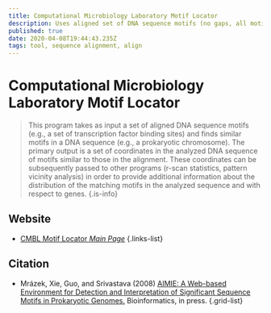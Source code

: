 ```yaml
---
title: Computational Microbiology Laboratory Motif Locator
description: Uses aligned set of DNA sequence motifs (no gaps, all motifs of the same length) and finds similar motifs in the analyzed sequence. Uses position specific score matrix (PSSM) representation of the motif.
published: true
date: 2020-04-08T19:44:43.235Z
tags: tool, sequence alignment, align
---
```


# Computational Microbiology Laboratory Motif Locator

> This program takes as input a set of aligned DNA sequence motifs (e.g., a set of transcription factor binding sites) and finds similar motifs in a DNA sequence (e.g., a prokaryotic chromosome). The primary output is a set of coordinates in the analyzed DNA sequence of motifs similar to those in the alignment. These coordinates can be subsequently passed to other programs (r-scan statistics, pattern vicinity analysis) in order to provide additional information about the distribution of the matching motifs in the analyzed sequence and with respect to genes.
{.is-info}

## Website

- [CMBL Motif Locator *Main Page*](https://www.cmbl.uga.edu//software/motloc.html)
{.links-list}

## Citation

- Mrázek, Xie, Guo, and Srivastava (2008) [AIMIE: A Web-based Environment for Detection and Interpretation of Significant Sequence Motifs in Prokaryotic Genomes.](https://www.ncbi.nlm.nih.gov/pubmed/18304933) Bioinformatics, in press.
{.grid-list}